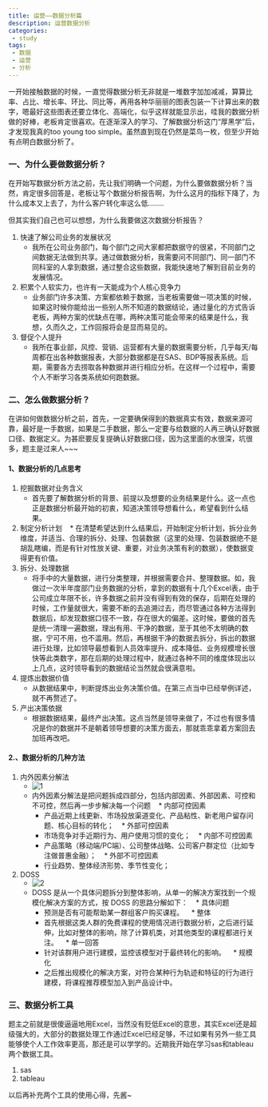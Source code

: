 ```yaml
---
title: 运营——数据分析篇
description: 运营数据分析
categories:
 - study
tags:
 - 数据
 - 运营
 - 分析
---
```



一开始接触数据的时候，一直觉得数据分析无非就是一堆数字加加减减，算算比率、占比、增长率、环比、同比等，再用各种华丽丽的图表包装一下计算出来的数字，嗯最好这些图表还要立体化、高端化，似乎这样就能显示出，哇我的数据分析做的好棒，老板肯定很喜欢。在逐渐深入的学习、了解数据分析这门“厚黑学”后，才发现我真的too young too simple。虽然直到现在仍然是菜鸟一枚，但至少开始有点明白数据分析了。

### 一、为什么要做数据分析？
在开始写数据分析方法之前，先让我们明确一个问题，为什么要做数据分析？当然，肯定很多回答是，老板让写个数据分析报告啊，为什么这月的指标下降了，为什么成本又上去了，为什么客户转化率这么低……..

但其实我们自己也可以想想，为什么我要做这次数据分析报告？

1. 快速了解公司业务的发展状况
    * 我所在公司业务部门，每个部门之间大家都把数据守的很紧，不同部门之间数据无法做到共享。通过做数据分析，我需要问不同部门、同一部门不同科室的人拿到数据，通过整合这些数据，我能快速地了解到目前业务的发展情况。
2. 积累个人软实力，也许有一天能成为个人核心竞争力
    * 业务部门许多决策、方案都依赖于数据，当老板需要做一项决策的时候，如果这时候你能给出一些别人所不知道的数据结论，通过量化的方式告诉老板，两种方案的优缺点在哪，两种决策可能会带来的结果是什么，我想，久而久之，工作回报将会是显而易见的。
3. 督促个人提升
    * 我所在事业部，风控、营销、运营都有大量的数据需要分析，几乎每天/每周都在出各种数据报表，大部分数据都是在SAS、BDP等报表系统。后期，需要各方去捞取各种数据并进行相应分析。在这样一个过程中，需要个人不断学习各类系统如何跑数据。
    
### 二、怎么做数据分析？
在讲如何做数据分析之前，首先，一定要确保得到的数据真实有效，数据来源可靠，最好是一手数据，如果是二手数据，那么一定要与给数据的人再三确认好数据口径、数据定义。为甚麽要反复提确认好数据口径，因为这里面的水很深，坑很多，题主是过来人~~~

#### 1、数据分析的几点思考
1. 挖掘数据对业务含义
    * 首先要了解数据分析的背景、前提以及想要的业务结果是什么。这一点也正是数据分析最开始的初衷，知道决策领导想看什么，希望看到什么结果。
2. 制定分析计划
    * 在清楚希望达到什么结果后，开始制定分析计划，拆分业务维度，并适当、合理的拆分、处理、包装数据（这里的处理、包装数据绝不是胡乱瞎编，而是有针对性放关键、重要，对业务决策有利的数据），使数据变得更有价值。
3. 拆分、处理数据
    * 将手中的大量数据，进行分类整理，并根据需要合并、整理数据。如，我做过一次半年度部门业务数据的分析，拿到的数据有十几个Excel表，由于公司成立年限不长，许多数据之前并没有得到有效的保存，后期在处理的时候，工作量就很大，需要不断的去追溯过去，而尽管通过各种方法得到数据后，却发现数据口径不一致，存在很大的偏差。这时候，要做的首先是统一清理一遍数据，理出有用、干净的数据，至于其他不太明确的数据，宁可不用，也不滥用。然后，再根据干净的数据去拆分，拆出的数据进行处理，比如领导最想看到人员效率提升、成本降低、业务规模增长很快等此类数字，那在后期的处理过程中，就通过各种不同的维度体现出以上几点，这时领导看到的数据结论当然就会很满意啦。
4. 提炼出数据价值
    * 从数据结果中，判断提炼出业务决策价值。在第三点当中已经举例详述，就不再赘述了。
5. 产出决策依据
    * 根据数据结果，最终产出决策。这点当然是领导来做了，不过也有很多情况是你的数据并不是朝着领导想要的决策方面去，那就乖乖拿着方案回去加班再改吧。

#### 2.、数据分析的几种方法
1. 内外因素分解法
    * ![1](https://maggienning.github.io/assets/images/posts/2018-04-02-operation-data-analysis/1.png)
    * 内外因素分解法是把问题拆成四部分，包括内部因素、外部因素、可控和不可控，然后再一步步解决每一个问题
    * 内部可控因素
        * 产品近期上线更新、市场投放渠道变化、产品粘性、新老用户留存问题、核心目标的转化；
    * 外部可控因素
        * 市场竞争对手近期行为、用户使用习惯的变化；
    * 内部不可控因素
        * 产品策略（移动端/PC端）、公司整体战略、公司客户群定位（比如专注做普惠金融）；
    * 外部不可控因素
        * 行业趋势、整体经济形势、季节性变化；
2. DOSS
    * ![2](https://maggienning.github.io/assets/images/posts/2018-04-02-operation-data-analysis/2.png)
    * DOSS 是从一个具体问题拆分到整体影响，从单一的解决方案找到一个规模化解决方案的方式，按 DOSS 的思路分解如下：
    * 具体问题
        * 预测是否有可能帮助某一群组客户购买课程。
    * 整体
        * 首先根据这类人群的免费课程的使用情况进行数据分析，之后进行延伸，比如对整体的影响，除了计算机类，对其他类型的课程都进行关注。
    * 单一回答
        * 针对该群用户进行建模，监控该模型对于最终转化的影响。
    * 规模化
        * 之后推出规模化的解决方案，对符合某种行为轨迹和特征的行为进行建模，将课程推荐模型加入到产品设计中。
 
### 三、数据分析工具
题主之前就是很傻逼逼地用Excel，当然没有贬低Excel的意思，其实Excel还是超级强大的，大部分的数据处理工作通过Excel已经足够，不过如果有另外一些工具能够使个人工作效率更高，那还是可以学学的。近期我开始在学习sas和tableau两个数据工具。

1. sas
2. tableau

以后再补充两个工具的使用心得，先酱~
 
